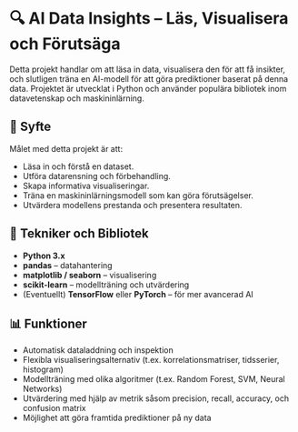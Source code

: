 # 🔍 AI Data Insights – Läs, Visualisera och Förutsäga

Detta projekt handlar om att läsa in data, visualisera den för att få insikter, och slutligen träna en AI-modell för att göra prediktioner baserat på denna data. Projektet är utvecklat i Python och använder populära bibliotek inom datavetenskap och maskininlärning.

## 🚀 Syfte

Målet med detta projekt är att:
- Läsa in och förstå en dataset.
- Utföra datarensning och förbehandling.
- Skapa informativa visualiseringar.
- Träna en maskininlärningsmodell som kan göra förutsägelser.
- Utvärdera modellens prestanda och presentera resultaten.

## 🧰 Tekniker och Bibliotek

- **Python 3.x**
- **pandas** – datahantering
- **matplotlib / seaborn** – visualisering
- **scikit-learn** – modellträning och utvärdering
- (Eventuellt) **TensorFlow** eller **PyTorch** – för mer avancerad AI

## 📊 Funktioner

- Automatisk dataladdning och inspektion
- Flexibla visualiseringsalternativ (t.ex. korrelationsmatriser, tidsserier, histogram)
- Modellträning med olika algoritmer (t.ex. Random Forest, SVM, Neural Networks)
- Utvärdering med hjälp av metrik såsom precision, recall, accuracy, och confusion matrix
- Möjlighet att göra framtida prediktioner på ny data